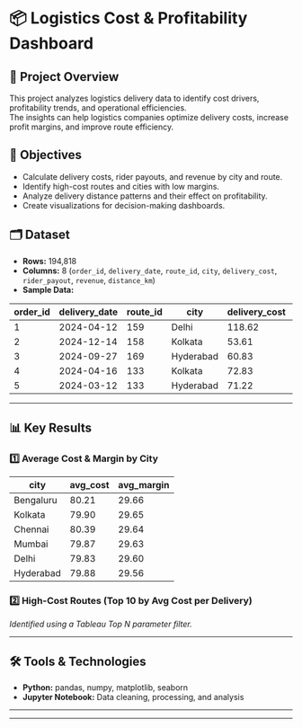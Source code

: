# 📦 Logistics Cost & Profitability Dashboard

## 📌 Project Overview
This project analyzes logistics delivery data to identify cost drivers, profitability trends, and operational efficiencies.  
The insights can help logistics companies optimize delivery costs, increase profit margins, and improve route efficiency.

## 🎯 Objectives
- Calculate delivery costs, rider payouts, and revenue by city and route.
- Identify high-cost routes and cities with low margins.
- Analyze delivery distance patterns and their effect on profitability.
- Create visualizations for decision-making dashboards.

## 🗂 Dataset
- **Rows:** 194,818  
- **Columns:** 8 (`order_id`, `delivery_date`, `route_id`, `city`, `delivery_cost`, `rider_payout`, `revenue`, `distance_km`)
- **Sample Data:**

| order_id | delivery_date | route_id | city      | delivery_cost | rider_payout | revenue | distance_km |
|----------|--------------|----------|-----------|--------------|--------------|---------|-------------|
| 1        | 2024-04-12   | 159      | Delhi     | 118.62       | 81.16        | 202.29  | 17.70       |
| 2        | 2024-12-14   | 158      | Kolkata   | 53.61        | 32.46        | 92.57   | 20.91       |
| 3        | 2024-09-27   | 169      | Hyderabad | 60.83        | 39.86        | 69.50   | 21.63       |
| 4        | 2024-04-16   | 133      | Kolkata   | 72.83        | 56.08        | 104.48  | 23.67       |
| 5        | 2024-03-12   | 133      | Hyderabad | 71.22        | 50.47        | 119.12  | 12.02       |

---

## 📊 Key Results

### 1️⃣ Average Cost & Margin by City
| city      | avg_cost | avg_margin |
|-----------|----------|------------|
| Bengaluru | 80.21    | 29.66      |
| Kolkata   | 79.90    | 29.65      |
| Chennai   | 80.39    | 29.64      |
| Mumbai    | 79.87    | 29.63      |
| Delhi     | 79.83    | 29.60      |
| Hyderabad | 79.88    | 29.56      |

### 2️⃣ High-Cost Routes (Top 10 by Avg Cost per Delivery)
*Identified using a Tableau Top N parameter filter.*

---

## 🛠 Tools & Technologies
- **Python:** pandas, numpy, matplotlib, seaborn
- **Jupyter Notebook:** Data cleaning, processing, and analysis

---



---


